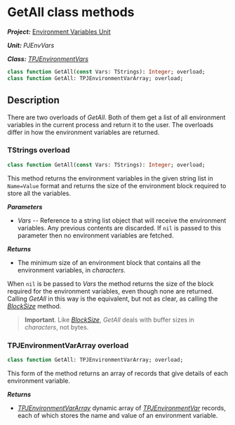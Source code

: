 # GetAll class methods

***Project:*** [Environment Variables Unit](../API.md)

***Unit:*** _PJEnvVars_

***Class:*** [_TPJEnvironmentVars_](./TPJEnvironmentVars.md)

```pascal
class function GetAll(const Vars: TStrings): Integer; overload;
class function GetAll: TPJEnvironmentVarArray; overload;
```

## Description

There are two overloads of _GetAll_. Both of them get a list of all environment variables in the current process and return it to the user. The overloads differ in how the environment variables are returned.

### TStrings overload

```pascal
class function GetAll(const Vars: TStrings): Integer; overload;
```

This method returns the environment variables in the given string list in `Name=Value` format and returns the size of the environment block required to store all the variables.

***Parameters***

* _Vars_ -- Reference to a string list object that will receive the environment variables. Any previous contents are discarded. If `nil` is passed to this parameter then no environment variables are fetched.

***Returns***

* The minimum size of an environment block that contains all the environment variables, in _characters_.

When `nil` is be passed to _Vars_ the method returns the size of the block required for the environment variables, even though none are returned. Calling _GetAll_ in this way is the equivalent, but not as clear, as calling the [_BlockSize_](./TPJEnvironmentVars-BlockSize.md) method.

> **Important**. Like [_BlockSize_](./TPJEnvironmentVars-BlockSize.md),  _GetAll_ deals with buffer sizes in _characters_, not bytes.

### TPJEnvironmentVarArray overload

```pascal
class function GetAll: TPJEnvironmentVarArray; overload;
```

This form of the method returns an array of records that give details of each environment variable.

***Returns***

* [_TPJEnvironmentVarArray_](./TPJEnvironmentVarArray.md) dynamic array of [_TPJEnvironmentVar_](./TPJEnvironmentVar.md) records, each of which stores the name and value of an environment variable.
